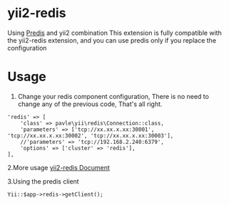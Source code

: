 # yii2-redis
Using [Predis](https://github.com/nrk/predis) and yii2 combination
This extension is fully compatible with the yii2-redis extension, and you can use predis only if you replace the configuration

# Usage
1. Change your redis component configuration, There is no need to change any of the previous code, That's all right.
```
'redis' => [
    'class' => pavle\yii\redis\Connection::class,
    'parameters' => ['tcp://xx.xx.x.xx:30001', 'tcp://xx.xx.x.xx:30002', 'tcp://xx.xx.x.xx:30003'],
    //'parameters' => 'tcp://192.168.2.240:6379',
    'options' => ['cluster' => 'redis'],
],
```

2.More usage
[yii2-redis Document](https://github.com/yiisoft/yii2-redis/blob/master/docs/guide/README.md)

3.Using the predis client
```
Yii::$app->redis->getClient();
```
